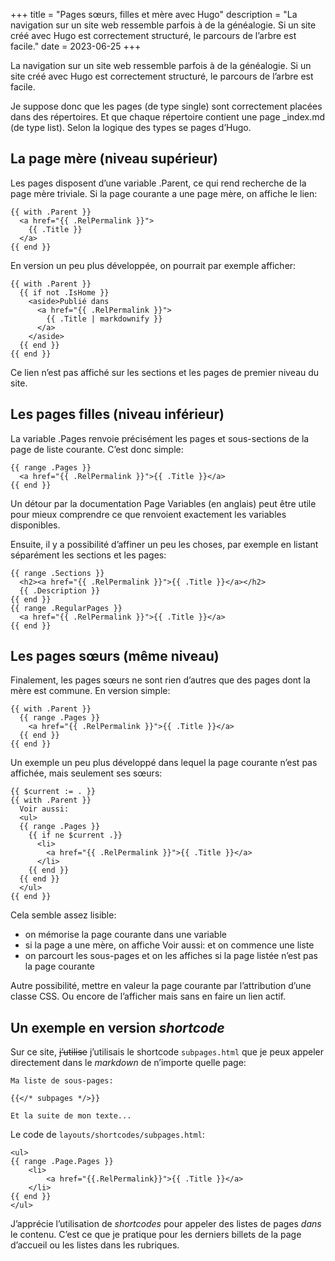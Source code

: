 +++
title = "Pages sœurs, filles et mère avec Hugo"
description = "La navigation sur un site web ressemble parfois à de la généalogie. Si un site créé avec Hugo est correctement structuré, le parcours de l’arbre est facile."
date = 2023-06-25
+++

La navigation sur un site web ressemble parfois à de la généalogie. Si un site créé avec Hugo est correctement structuré, le parcours de l’arbre est facile.

Je suppose donc que les pages (de type single) sont correctement placées dans des répertoires. Et que chaque répertoire contient une page _index.md (de type list). Selon la logique des types se pages d’Hugo.

## La page mère (niveau supérieur)

Les pages disposent d’une variable .Parent, ce qui rend recherche de la page mère triviale. Si la page courante a une page mère, on affiche le lien:

```
{{ with .Parent }}
  <a href="{{ .RelPermalink }}">
    {{ .Title }}
  </a>
{{ end }}
```

En version un peu plus développée, on pourrait par exemple afficher:

```
{{ with .Parent }}
  {{ if not .IsHome }}
    <aside>Publié dans 
      <a href="{{ .RelPermalink }}">
        {{ .Title | markdownify }}
      </a>
    </aside>
  {{ end }}
{{ end }}
```

Ce lien n’est pas affiché sur les sections et les pages de premier niveau du site.

## Les pages filles (niveau inférieur)

La variable .Pages renvoie précisément les pages et sous-sections de la page de liste courante. C’est donc simple:

```
{{ range .Pages }}
  <a href="{{ .RelPermalink }}">{{ .Title }}</a>
{{ end }}
```

Un détour par la documentation Page Variables (en anglais) peut être utile pour mieux comprendre ce que renvoient exactement les variables disponibles.

Ensuite, il y a possibilité d’affiner un peu les choses, par exemple en listant séparément les sections et les pages:

```
{{ range .Sections }}
  <h2><a href="{{ .RelPermalink }}">{{ .Title }}</a></h2>
  {{ .Description }}
{{ end }}
{{ range .RegularPages }}
  <a href="{{ .RelPermalink }}">{{ .Title }}</a>
{{ end }}
```

## Les pages sœurs (même niveau)

Finalement, les pages sœurs ne sont rien d’autres que des pages dont la mère est commune. En version simple:

```
{{ with .Parent }}
  {{ range .Pages }}
    <a href="{{ .RelPermalink }}">{{ .Title }}</a>
  {{ end }}
{{ end }}
```

Un exemple un peu plus développé dans lequel la page courante n’est pas affichée, mais seulement ses sœurs:

```
{{ $current := . }}
{{ with .Parent }}
  Voir aussi:
  <ul>
  {{ range .Pages }}
    {{ if ne $current .}}
      <li>
        <a href="{{ .RelPermalink }}">{{ .Title }}</a>
      </li>
    {{ end }}
  {{ end }}
  </ul>
{{ end }}
```

Cela semble assez lisible:

- on mémorise la page courante dans une variable
- si la page a une mère, on affiche Voir aussi: et on commence une liste
- on parcourt les sous-pages et on les affiches si la page listée n’est pas la page courante

Autre possibilité, mettre en valeur la page courante par l’attribution d’une classe CSS. Ou encore de l’afficher mais sans en faire un lien actif.

## Un exemple en version *shortcode*

Sur ce site, ~~j’utilise~~ j’utilisais le shortcode `subpages.html` que je peux appeler directement dans le *markdown* de n’importe quelle page:

```
Ma liste de sous-pages:

{{</* subpages */>}}

Et la suite de mon texte...
```

Le code de `layouts/shortcodes/subpages.html`:

```
<ul>
{{ range .Page.Pages }}
    <li>
        <a href="{{.RelPermalink}}">{{ .Title }}</a>
    </li>
{{ end }}
</ul>
```

J’apprécie l’utilisation de *shortcodes* pour appeler des listes de pages *dans* le contenu. C’est ce que je pratique pour les derniers billets de la page d’accueil ou les listes dans les rubriques.